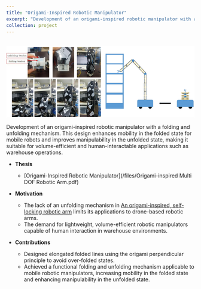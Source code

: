 ```yaml
---
title: "Origami-Inspired Robotic Manipulator"
excerpt: "Development of an origami-inspired robotic manipulator with a folding and unfolding mechanism. This design enhances mobility in the folded state for mobile robots and improves manipulability in the unfolded state, making it suitable for volume-efficient and human-interactable applications such as warehouse operations.<img src='/images/origami_robot.png'>"
collection: project
---
```


<br/><img src='/images/origami_robot.png'><br/>

Development of an origami-inspired robotic manipulator with a folding and unfolding mechanism. This design enhances mobility in the folded state for mobile robots and improves manipulability in the unfolded state, making it suitable for volume-efficient and human-interactable applications such as warehouse operations.

* **Thesis**
    * [Origami-Inspired Robotic Manipulator](/files/Origami-inspired Multi DOF Robotic Arm.pdf)

* **Motivation**
    * The lack of an unfolding mechanism in [An origami-inspired, self-locking robotic arm](https://www.science.org/doi/full/10.1126/scirobotics.aar2915) limits its applications to drone-based robotic arms.
    * The demand for lightweight, volume-efficient robotic manipulators capable of human interaction in warehouse environments.
* **Contributions**
    * Designed elongated folded lines using the origami perpendicular principle to avoid over-folded states.
    * Achieved a functional folding and unfolding mechanism applicable to mobile robotic manipulators, increasing mobility in the folded state and enhancing manipulability in the unfolded state.
